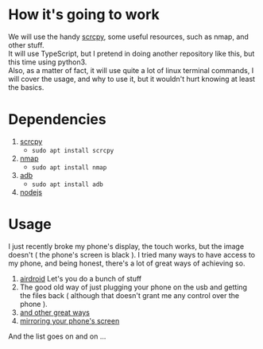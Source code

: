 # How it's going to work
We will use the handy [scrcpy](https://github.com/Genymobile/scrcpy), some useful resources, such as nmap, and other stuff.  
It will use TypeScript, but I pretend in doing another repository like this, but this time using python3.  
Also, as a matter of fact, it will use quite a lot of linux terminal commands, I will cover the usage, and why to use it, but it wouldn't hurt knowing at least the basics.  

# Dependencies
1. [scrcpy](https://github.com/Genymobile/scrcpy)
    * `sudo apt install scrcpy`
1. [nmap](https://nmap.org/)
    * `sudo apt install nmap`
1. [adb](https://www.xda-developers.com/install-adb-windows-macos-linux/)
    * `sudo apt install adb`
1. [nodejs](https://nodejs.org/en/)

# Usage
I just recently broke my phone's display, the touch works, but the image doesn't ( the phone's screen is black ). I tried many ways to have access to my phone, and being honest, there's a lot of great ways of achieving so.  
1. [airdroid](web.airdroid.com) Let's you do a bunch of stuff
1. The good old way of just plugging your phone on the usb and getting the files back ( although that doesn't grant me any control over the phone ).
1. [and other great ways](https://www.androidauthority.com/control-android-from-pc-854442/)
1. [mirroring your phone's screen](https://www.howtogeek.com/430466/how-to-mirror-and-control-your-android-phone-on-any-windows-pc/)
  
And the list goes on and on ...